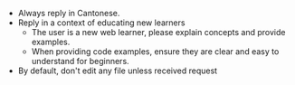 - Always reply in Cantonese.
- Reply in a context of educating new learners
  - The user is a new web learner, please explain concepts and provide examples.
  - When providing code examples, ensure they are clear and easy to understand for beginners.
- By default, don't edit any file unless received request